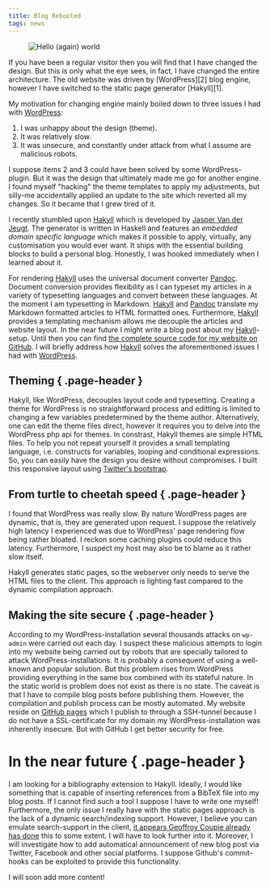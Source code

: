 ```yaml
---
title: Blog Rebooted
tags: news
---
```

<figure class="feature-image">
 <img alt="Hello (again) world" src="http://placehold.it/400x200&amp;text=Hello (again) world" class="img-responsive center-block" />
</figure>
If you have been a regular visitor then you will find that I have changed the design.
But this is only what the eye sees, in fact, I have changed the entire architecture.
The old website was driven by [WordPress][2] blog engine, however I have switched to the static page generator [Hakyll][1].
<!--more-->

My motivation for changing engine mainly boiled down to three issues I had with [WordPress][2]:

1. I was unhappy about the design (theme).
2. It was relatively slow.
3. It was unsecure, and constantly under attack from what I assume are malicious robots.

I suppose items 2 and 3 could have been solved by some WordPress-plugin. But it was the design that ultimately made me go for another engine.
I found myself "hacking" the theme templates to apply my adjustments, but silly-me accidentally applied an update to the site which reverted all my changes.
So it became that I grew tired of it.

I recently stumbled upon [Hakyll][1] which is developed by [Jasper Van der Jeugt](http://jaspervdj.be).
The generator is written in Haskell and features an *embedded domain specific language* which makes it possible to apply, virtually, any customisation you would ever want.
It ships with the essential building blocks to build a personal blog.
Honestly, I was hooked immediately when I learned about it.

For rendering [Hakyll][1] uses the universal document converter [Pandoc][3]. Document conversion provides flexibility as I can typeset my articles in a variety of typesetting languages and convert between these languages. At the moment I am typesetting in Markdown. [Hakyll][1] and [Pandoc][3] translate my Markdown formatted articles to HTML formatted ones. Furthermore, [Hakyll][1] provides a templating mechanism allows me decouple the articles and website layout. In the near future I might write a blog post about my [Hakyll][1]-setup. Until then you can find [the complete source code for my website on GitHub](https://github.com/dhil/dhil.github.io).
I will briefly address how [Hakyll][1] solves the aforementioned issues I had with [WordPress][2].

## Theming { .page-header }
Hakyll, like WordPress, decouples layout code and typesetting. Creating a theme for WordPress is no straightforward process and editting is limited to changing a few variables predetermined by the theme author. Alternatively, one can edit the theme files direct, however it requires you to delve into the WordPress php api for themes.
In constrast, Hakyll themes are simple HTML files. To help you not repeat yourself it provides a small templating language, i.e. constructs for variables, looping and conditional expressions.
So, you can easily have the design you desire without compromises. I built this responsive layout using [Twitter's bootstrap](https://getbootstrap.com).

## From turtle to cheetah speed { .page-header }
I found that WordPress was really slow. By nature WordPress pages are dynamic, that is, they are generated upon request. I suppose the relatively high latency I experienced was due to WordPress' page rendering flow being rather bloated. I reckon some caching plugins could reduce this latency. Furthermore, I suspect my host may also be to blame as it rather slow itself.

Hakyll generates static pages, so the webserver only needs to serve the HTML files to the client. This approach is lighting fast compared to the dynamic compilation approach.

## Making the site secure { .page-header }
According to my WordPress-installation several thousands attacks on `wp-admin` were carried out each day. I suspect these malicious attempts to login into my website being carried out by robots that are specially tailored to attack WordPress-installations. It is probably a consequent of using a well-known and popular solution. But this problem rises from WordPress providing everything in the same box combined with its stateful nature. In the static world is problem does not exist as there is no state.
The caveat is that I have to compile blog posts before publishing them. However, the compilation and publish process can be mostly automated. My website reside on [GitHub pages](https://pages.github.com/) which I publish to through a SSH-tunnel because I do not have a SSL-certificate for my domain my WordPress-installation was inherently insecure. But with GitHub I get better security for free.


# In the near future { .page-header }
I am looking for a bibliography extension to Hakyll. Ideally, I would like something that is capable of inserting references from a BibTeX file into my blog posts. If I cannot find such a tool I suppose I have to write one myself! Furthermore, the only issue I really have with the static pages approach is the lack of a dynamic search/indexing support. However, I believe you can emulate search-support in the client, [it appears Geoffroy Coupie already has done](https://github.com/Geal/hakyll-search-prototype) this to some extent. I will have to look further into it. Moreover, I will investigate how to add automatical announcement of new blog post via Twitter, Facebook and other social platforms. I suppose Github's commit-hooks can be exploited to provide this functionality.

I will soon add more content!

[1]: http://jaspervdj.be/hakyll/
[2]: https://www.wordpress.com
[3]: http://pandoc.org